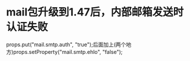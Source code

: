 
# mail包升级到1.47后，内部邮箱发送时认证失败
props.put("mail.smtp.auth", "true");后面加上(两个地方)props.setProperty("mail.smtp.ehlo", "false");

